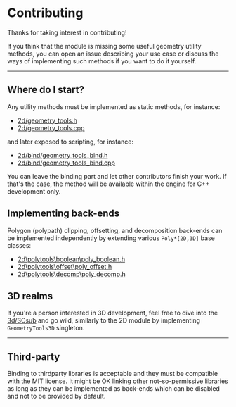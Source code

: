 # Contributing

Thanks for taking interest in contributing!

If you think that the module is missing some useful geometry utility methods,
you can open an issue describing your use case or discuss the ways of
implementing such methods if you want to do it yourself.

---

## Where do I start?

Any utility methods must be implemented as static methods, for instance:

* [2d/geometry_tools.h](2d/geometry_tools.h)
* [2d/geometry_tools.cpp](2d/geometry_tools.cpp) 

and later exposed to scripting, for instance:

* [2d/bind/geometry_tools_bind.h](2d/bind/geometry_tools_bind.h)
* [2d/bind/geometry_tools_bind.cpp](2d/bind/geometry_tools_bind.cpp)

You can leave the binding part and let other contributors finish your work. If
that's the case, the method will be available within the engine for C++
development only.

## Implementing back-ends

Polygon (polypath) clipping, offsetting, and decomposition back-ends can be
implemented independently by extending various `Poly*[2D,3D]` base classes:

* [2d\polytools\boolean\poly_boolean.h](2d\polytools\boolean\poly_boolean.h)
* [2d\polytools\offset\poly_offset.h](2d\polytools\offset\poly_offset.h)
* [2d\polytools\decomp\poly_decomp.h](2d\polytools\decomp\poly_decomp.h)

## 3D realms

If you're a person interested in 3D development, feel free to dive into the
[3d/SCsub](3d/SCsub) and go wild, similarly to the 2D module by implementing
`GeometryTools3D` singleton.

---

## Third-party

Binding to thirdparty libraries is acceptable and they must be compatible with
the MIT license. It might be OK linking other not-so-permissive libraries as
long as they can be implemented as back-ends which can be disabled and not to be
provided by default.
